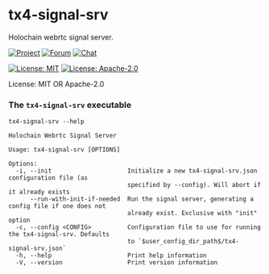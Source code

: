 # tx4-signal-srv

Holochain webrtc signal server.

[![Project](https://img.shields.io/badge/project-holochain-blue.svg?style=flat-square)](http://holochain.org/)
[![Forum](https://img.shields.io/badge/chat-forum%2eholochain%2enet-blue.svg?style=flat-square)](https://forum.holochain.org)
[![Chat](https://img.shields.io/badge/chat-chat%2eholochain%2enet-blue.svg?style=flat-square)](https://chat.holochain.org)

[![License: MIT](https://img.shields.io/badge/License-MIT-blue.svg)](https://opensource.org/licenses/MIT)
[![License: Apache-2.0](https://img.shields.io/badge/License-Apache%202.0-blue.svg)](https://www.apache.org/licenses/LICENSE-2.0)

License: MIT OR Apache-2.0

### The `tx4-signal-srv` executable
`tx4-signal-srv --help`
```text
Holochain Webrtc Signal Server

Usage: tx4-signal-srv [OPTIONS]

Options:
  -i, --init                     Initialize a new tx4-signal-srv.json configuration file (as
                                 specified by --config). Will abort if it already exists
      --run-with-init-if-needed  Run the signal server, generating a config file if one does not
                                 already exist. Exclusive with "init" option
  -c, --config <CONFIG>          Configuration file to use for running the tx4-signal-srv. Defaults
                                 to `$user_config_dir_path$/tx4-signal-srv.json`
  -h, --help                     Print help information
  -V, --version                  Print version information

```
